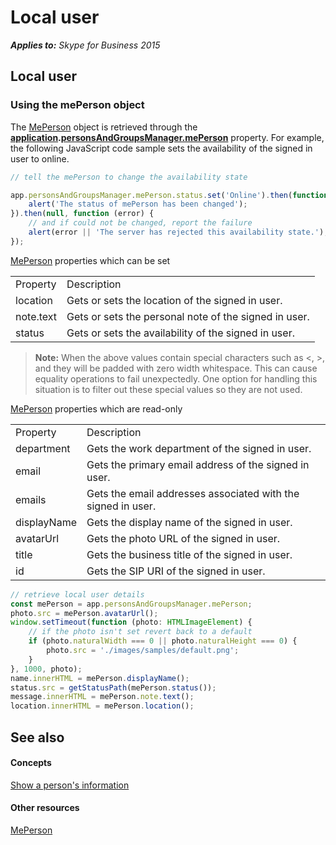 
# Local user


 _**Applies to:** Skype for Business 2015_

## Local user


### Using the mePerson object

The [MePerson]( http://officedev.github.io/skype-docs/Skype/WebSDK/model/api/interfaces/jcafe.meperson.html) object is retrieved through the **[application]( http://officedev.github.io/skype-docs/Skype/WebSDK/model/api/interfaces/jcafe.application.html).[personsAndGroupsManager.mePerson]( http://officedev.github.io/skype-docs/Skype/WebSDK/model/api/interfaces/jcafe.personsandgroupsmanager.html#meperson)** property. For example, the following JavaScript code sample sets the availability of the signed in user to online.


```js
// tell the mePerson to change the availability state

app.personsAndGroupsManager.mePerson.status.set('Online').then(function () {
    alert('The status of mePerson has been changed');
}).then(null, function (error) {
    // and if could not be changed, report the failure
    alert(error || 'The server has rejected this availability state.');
});
```

[MePerson]( http://officedev.github.io/skype-docs/Skype/WebSDK/model/api/interfaces/jcafe.meperson.html) properties which can be set


|           |                                                       |
|:----------|:------------------------------------------------------|
| Property  | Description                                           |
| location  | Gets or sets the location of the signed in user.      |
| note.text | Gets or sets the personal note of the signed in user. |
| status    | Gets or sets the availability of the signed in user.  |

>**Note:** When the above values contain special characters such as <, >, and they will be padded with zero width whitespace. This can cause equality operations to fail unexpectedly. One option for handling this situation is to filter out these special values so they are not used.

[MePerson]( http://officedev.github.io/skype-docs/Skype/WebSDK/model/api/interfaces/jcafe.meperson.html) properties which are read-only


|||
|:-----|:-----|
|Property|Description|
|department|Gets the work department of the signed in user.|
|email|Gets the primary email address of the signed in user.|
|emails|Gets the email addresses associated with the signed in user.|
|displayName|Gets the display name of the signed in user.|
|avatarUrl|Gets the photo URL of the signed in user.|
|title|Gets the business title of the signed in user.|
|id|Gets the SIP URI of the signed in user.|

```js
// retrieve local user details
const mePerson = app.personsAndGroupsManager.mePerson;
photo.src = mePerson.avatarUrl();
window.setTimeout(function (photo: HTMLImageElement) {
    // if the photo isn't set revert back to a default
    if (photo.naturalWidth === 0 || photo.naturalHeight === 0) {
        photo.src = './images/samples/default.png';
    }
}, 1000, photo);
name.innerHTML = mePerson.displayName();
status.src = getStatusPath(mePerson.status());
message.innerHTML = mePerson.note.text();
location.innerHTML = mePerson.location();
```

## See also


#### Concepts



[Show a person's information](ShowPersonInfo.md)
#### Other resources


[MePerson]( http://officedev.github.io/skype-docs/Skype/WebSDK/model/api/interfaces/jcafe.meperson.html)
